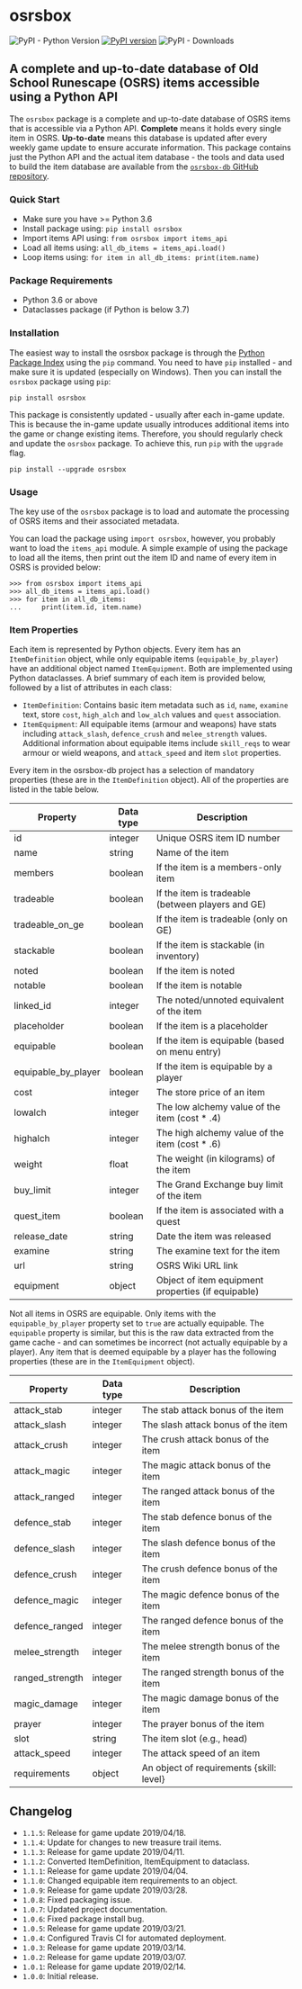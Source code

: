 # osrsbox

![PyPI - Python Version](https://img.shields.io/pypi/pyversions/osrsbox.svg) [![PyPI version](https://badge.fury.io/py/osrsbox.svg)](https://badge.fury.io/py/osrsbox) ![PyPI - Downloads](https://img.shields.io/pypi/dm/osrsbox.svg)

## A complete and up-to-date database of Old School Runescape (OSRS) items accessible using a Python API

The `osrsbox` package is a complete and up-to-date database of OSRS items that is accessible via a Python API. **Complete** means it holds every single item in OSRS. **Up-to-date** means this database is updated after every weekly game update to ensure accurate information. This package contains just the Python API and the actual item database - the tools and data used to build the item database are available from the [`osrsbox-db` GitHub repository](https://github.com/osrsbox/osrsbox-db).

### Quick Start

- Make sure you have >= Python 3.6
- Install package using: `pip install osrsbox`
- Import items API using: `from osrsbox import items_api`
- Load all items using: `all_db_items = items_api.load()`
- Loop items using: `for item in all_db_items: print(item.name)`

### Package Requirements

- Python 3.6 or above
- Dataclasses package (if Python is below 3.7)

### Installation

The easiest way to install the osrsbox package is through the [Python Package Index](http://pypi.python.org/) using the `pip` command. You need to have `pip` installed - and make sure it is updated (especially on Windows). Then you can install the `osrsbox` package using `pip`:

```
pip install osrsbox
```

This package is consistently updated - usually after each in-game update. This is because the in-game update usually introduces additional items into the game or change existing items. Therefore, you should regularly check and update the `osrsbox` package. To achieve this, run `pip` with the `upgrade` flag.

```
pip install --upgrade osrsbox
```

### Usage 

The key use of the `osrsbox` package is to load and automate the processing of OSRS items and their associated metadata. 

You can load the package using `import osrsbox`, however, you probably want to load the `items_api` module. A simple example of using the package to load all the items, then print out the item ID and name of every item in OSRS is provided below:

```
>>> from osrsbox import items_api
>>> all_db_items = items_api.load()
>>> for item in all_db_items:
...     print(item.id, item.name)
```

### Item Properties

Each item is represented by Python objects. Every item has an `ItemDefinition` object, while only equipable items (`equipable_by_player`) have an additional object named `ItemEquipment`. Both are implemented using Python dataclasses. A brief summary of each item is provided below, followed by a list of attributes in each class:

- `ItemDefinition`: Contains basic item metadata such as `id`, `name`, `examine` text, store `cost`, `high_alch` and `low_alch` values and `quest` association.
- `ItemEquipment`: All equipable items (armour and weapons) have stats including `attack_slash`, `defence_crush` and `melee_strength` values. Additional information about equipable items include `skill_reqs` to wear armour or wield weapons, and `attack_speed` and item `slot` properties.

Every item in the osrsbox-db project has a selection of mandatory properties (these are in the `ItemDefinition` object). All of the properties are listed in the table below.

| Property            | Data type   | Description                                          |
| ------------------- | ------------| -----------------------------------------------------|
| id                  | integer     | Unique OSRS item ID number                           |
| name                | string      | Name of the item                                     |
| members             | boolean     | If the item is a members-only item                   |
| tradeable           | boolean     | If the item is tradeable (between players and GE)    |
| tradeable_on_ge     | boolean     | If the item is tradeable (only on GE)                |
| stackable           | boolean     | If the item is stackable (in inventory)              |
| noted               | boolean     | If the item is noted                                 |
| notable             | boolean     | If the item is notable                               |
| linked_id           | integer     | The noted/unnoted equivalent of the item             |
| placeholder         | boolean     | If the item is a placeholder                         |
| equipable           | boolean     | If the item is equipable (based on menu entry)       |
| equipable_by_player | boolean     | If the item is equipable by a player                 |
| cost                | integer     | The store price of an item                           |
| lowalch             | integer     | The low alchemy value of the item (cost * .4)        |
| highalch            | integer     | The high alchemy value of the item (cost * .6)       |
| weight              | float       | The weight (in kilograms) of the item                |
| buy_limit           | integer     | The Grand Exchange buy limit of the item             |
| quest_item          | boolean     | If the item is associated with a quest               |
| release_date        | string      | Date the item was released                           |
| examine             | string      | The examine text for the item                        |
| url                 | string      | OSRS Wiki URL link                                   |
| equipment           | object      | Object of item equipment properties (if equipable)   |

Not all items in OSRS are equipable. Only items with the `equipable_by_player` property set to `true` are actually equipable. The `equipable` property is similar, but this is the raw data extracted from the game cache - and can sometimes be incorrect (not actually equipable by a player). Any item that is deemed equipable by a player has the following properties (these are in the `ItemEquipment` object).

| Property        | Data type | Description                              |
| --------------- | --------- | ---------------------------------------- |
| attack_stab     | integer   | The stab attack bonus of the item        |
| attack_slash    | integer   | The slash attack bonus of the item       |
| attack_crush    | integer   | The crush attack bonus of the item       |
| attack_magic    | integer   | The magic attack bonus of the item       |
| attack_ranged   | integer   | The ranged attack bonus of the item      |
| defence_stab    | integer   | The stab defence bonus of the item       |
| defence_slash   | integer   | The slash defence bonus of the item      |
| defence_crush   | integer   | The crush defence bonus of the item      |
| defence_magic   | integer   | The magic defence bonus of the item      |
| defence_ranged  | integer   | The ranged defence bonus of the item     |
| melee_strength  | integer   | The melee strength bonus of the item     |
| ranged_strength | integer   | The ranged strength bonus of the item    |
| magic_damage    | integer   | The magic damage bonus of the item       |
| prayer          | integer   | The prayer bonus of the item             |
| slot            | string    | The item slot (e.g., head)               |
| attack_speed    | integer   | The attack speed of an item              |
| requirements    | object    | An object of requirements {skill: level} |

## Changelog

- `1.1.5`: Release for game update 2019/04/18.
- `1.1.4`: Update for changes to new treasure trail items.
- `1.1.3`: Release for game update 2019/04/11.
- `1.1.2`: Converted ItemDefinition, ItemEquipment to dataclass.
- `1.1.1`: Release for game update 2019/04/04.
- `1.1.0`: Changed equipable item requirements to an object.
- `1.0.9`: Release for game update 2019/03/28.
- `1.0.8`: Fixed packaging issue.
- `1.0.7`: Updated project documentation.
- `1.0.6`: Fixed package install bug.
- `1.0.5`: Release for game update 2019/03/21.
- `1.0.4`: Configured Travis CI for automated deployment.
- `1.0.3`: Release for game update 2019/03/14.
- `1.0.2`: Release for game update 2019/03/07.
- `1.0.1`: Release for game update 2019/02/14.
- `1.0.0`: Initial release.
